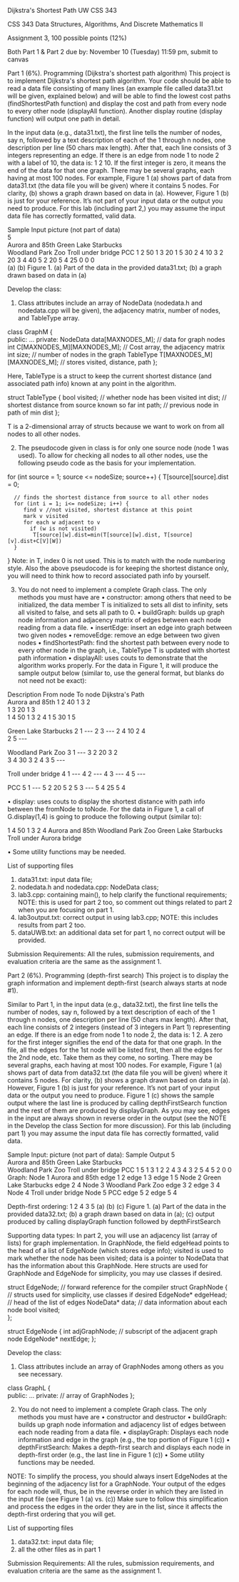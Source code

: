 Dijkstra's Shortest Path
UW CSS 343

CSS 343 Data Structures, Algorithms, And Discrete Mathematics II

Assignment 3, 100 possible points (12%)

Both Part 1 & Part 2 due by: November 10 (Tuesday) 11:59 pm, submit to canvas

Part 1 (6%). Programming (Dijkstra's shortest path algorithm)
This project is to implement Dijkstra's shortest path algorithm. Your code should be able to read a data file consisting of many lines (an example file called data31.txt will be given, explained below) and will be able to find the lowest cost paths (findShortestPath function) and display the cost and path from every node to every other node (displayAll function).  Another display routine (display function) will output one path in detail. 

In the input data (e.g., data31.txt), the first line tells the number of nodes, say n, followed by a text description of each of the 1 through n nodes, one description per line (50 chars max length).  After that, each line consists of 3 integers representing an edge. If there is an edge from node 1 to node 2 with a label of 10, the data is: 1 2 10.  If the first integer is zero, it means the end of the data for that one graph.  There may be several graphs, each having at most 100 nodes.  For example, Figure 1 (a) shows part of data from data31.txt (the data file you will be given) where it contains 5 nodes. For clarity, (b) shows a graph drawn based on data in (a). However, Figure 1 (b) is just for your reference. It’s not part of your input data or the output you need to produce. For this lab (including part 2,) you may assume the input data file has correctly formatted, valid data.

Sample Input				   picture (not part of data)	
5                    
Aurora and 85th
Green Lake Starbucks  
Woodland Park Zoo
Troll under bridge
PCC
1 2 50 
1 3 20
1 5 30
2 4 10
3 2 20 
3 4 40
5 2 20
5 4 25 
0 0  0 	 
(a)	                                 				    (b)
Figure 1. (a) Part of the data in the provided data31.txt; (b) a graph drawn based on data in (a)

Develop the class:
1. Class attributes include an array of NodeData (nodedata.h and nodedata.cpp will be given), the adjacency matrix, number of nodes, and TableType array.  

class GraphM {                            
   public:
      ...
   private:
      NodeData data[MAXNODES_M];              // data for graph nodes
      int C[MAXNODES_M][MAXNODES_M];            // Cost array, the adjacency matrix
      int size;                             // number of nodes in the graph
      TableType T[MAXNODES_M][MAXNODES_M];      // stores visited, distance, path
   };

Here, TableType is a struct to keep the current shortest distance (and associated path info) known at any point in the algorithm.

  struct TableType {
         bool visited;          // whether node has been visited
         int dist;              // shortest distance from source known so far
         int path;              // previous node in path of min dist
      };

T is a 2-dimensional array of structs because we want to work on from all nodes to all other nodes. 

2. The pseudocode given in class is for only one source node (node 1 was used).  To allow for checking all nodes to all other nodes, use the following pseudo code as the basis for your implementation. 

for (int source = 1; source <= nodeSize; source++) {
      T[source][source].dist = 0;

      // finds the shortest distance from source to all other nodes
      for (int i = 1; i<= nodeSize; i++) {
         find v //not visited, shortest distance at this point
         mark v visited  
         for each w adjacent to v
           if (w is not visited)
            T[source][w].dist=min(T[source][w].dist, T[source][v].dist+C[V][W]) 
      }
   }
Note: in T, index 0 is not used. This is to match with the node numbering style. Also the above pseudocode is for keeping the shortest distance only, you will need to think how to record associated path info by yourself.

3. You do not need to implement a complete Graph class. The only methods you must have are
•	constructor: among others that need to be initialized, the data member T is initialized to sets all dist to infinity, sets all visited to false, and sets all path to 0.
•	buildGraph: builds up graph node information and adjacency matrix of edges between each node reading from a data file.
•	insertEdge: insert an edge into graph between two given nodes
•	removeEdge: remove an edge between two given nodes
•	findShortestPath: find the shortest path between every node to every other node in the graph, i.e., TableType T is updated with shortest path information
•	displayAll: uses couts to demonstrate that the algorithm works properly. For the data in Figure 1, it will produce the sample output below (similar to, use the general format, but blanks do not need not be exact):

Description               From node  To node  Dijkstra's  Path    
Aurora and 85th
                               1       2      40          1 3 2  
                               1       3      20          1 3     
                               1       4      50          1 3 2 4
                               1       5      30          1 5 

Green Lake Starbucks
                               2       1      --- 
                               2       3      --- 
                               2       4      10          2 4  
                               2       5      ---

Woodland Park Zoo
                               3       1      --- 
                               3       2      20          3 2    
                               3       4      30          3 2 4 
                               3       5      --- 

Troll under bridge
                               4       1      --- 
                               4       2      ---
                               4       3      --- 
                               4       5      --- 

PCC
                               5       1      --- 
                               5       2      20          5 2
                               5       3      --- 
                               5       4      25          5 4
 
•	display: uses couts to display the shortest distance with path info between the fromNode to toNode.  For the data in Figure 1, a call of G.display(1,4) is going to produce the following output (similar to): 

   1       4      50          1 3 2 4
Aurora and 85th
Woodland Park Zoo
Green Lake Starbucks
Troll under Aurora bridge

•	Some utility functions may be needed.

List of supporting files 
1.	data31.txt: input data file;
2.	nodedata.h and nodedata.cpp: NodeData class;
3.	lab3.cpp: containing main(), to help clarify the functional requirements; NOTE: this is used for part 2 too, so comment out things related to part 2 when you are focusing on part 1.
4.	lab3output.txt: correct output in using lab3.cpp; NOTE: this includes results from part 2 too.
5.	dataUWB.txt: an additional data set for part 1, no correct output will be provided. 

Submission Requirements:
All the rules, submission requirements, and evaluation criteria are the same as the assignment 1.


Part 2 (6%). Programming (depth-first search)
This project is to display the graph information and implement depth-first (search always starts at node #1). 

Similar to Part 1, in the input data (e.g., data32.txt), the first line tells the number of nodes, say n, followed by a text description of each of the 1 through n nodes, one description per line (50 chars max length).  After that, each line consists of 2 integers (instead of 3 integers in Part 1) representing an edge. If there is an edge from node 1 to node 2, the data is: 1 2.  A zero for the first integer signifies the end of the data for that one graph.  In the file, all the edges for the 1st node will be listed first, then all the edges for the 2nd node, etc. Take them as they come, no sorting. There may be several graphs, each having at most 100 nodes.  For example, Figure 1 (a) shows part of data from data32.txt (the data file you will be given) where it contains 5 nodes. For clarity, (b) shows a graph drawn based on data in (a). However, Figure 1 (b) is just for your reference. It’s not part of your input data or the output you need to produce. Figure 1 (c) shows the sample output where the last line is produced by calling depthFirstSearch function and the rest of them are produced by displayGraph. As you may see, edges in the input are always shown in reverse order in the output (see the NOTE in the Develop the class Section for more discussion). For this lab (including part 1) you may assume the input data file has correctly formatted, valid data.

Sample Input:                                     picture (not part of data):		Sample Output
5                    
Aurora and 85th
Green Lake Starbucks  
Woodland Park Zoo
Troll under bridge
PCC
1 5
1 3
1 2
2 4
3 4
3 2
5 4
5 2
0 0	 
Graph:
Node 1       Aurora and 85th
  edge 1 2
  edge 1 3
  edge 1 5
Node 2       Green Lake Starbucks
  edge 2 4
Node 3       Woodland Park Zoo
  edge 3 2
  edge 3 4
Node 4       Troll under bridge
Node 5       PCC
  edge 5 2
  edge 5 4

Depth-first ordering: 1 2 4 3 5
(a)	                                          (b)			                                    (c)
Figure 1. (a) Part of the data in the provided data32.txt; (b) a graph drawn based on data in (a); (c) output produced by calling displayGraph function followed by depthFirstSearch

Supporting data types:
In part 2, you will use an adjacency list (array of lists) for graph implementation. In GraphNode, the field edgeHead points to the head of a list of EdgeNode (which stores edge info); visited is used to mark whether the node has been visited; data is a pointer to NodeData that has the information about this GraphNode. Here structs are used for GraphNode and EdgeNode for simplicity, you may use classes if desired. 

   struct EdgeNode;      // forward reference for the compiler
   struct GraphNode {    // structs used for simplicity, use classes if desired
      EdgeNode* edgeHead; // head of the list of edges
      NodeData* data;     // data information about each node
      bool visited;                
   };

   struct EdgeNode {
      int adjGraphNode;  // subscript of the adjacent graph node
      EdgeNode* nextEdge;
   };

Develop the class:
1. Class attributes include an array of GraphNodes among others as you see necessary. 

class GraphL {                            
   public:
      ...
   private:
      // array of GraphNodes
   };

2. You do not need to implement a complete Graph class. The only methods you must have are
•	constructor and destructor
•	buildGraph: builds up graph node information and adjacency list of edges between each node reading from a data file. 
•	displayGraph: Displays each node information and edge in the graph (e.g., the top portion of Figure 1 (c))
•	depthFirstSearch: Makes a depth-first search and displays each node in depth-first order (e.g., the last line in Figure 1 (c))
•	Some utility functions may be needed.

NOTE: To simplify the process, you should always insert EdgeNodes at the beginning of the adjacency list for a GraphNode.  Your output of the edges for each node will, thus, be in the reverse order in which they are listed in the input file (see Figure 1 (a) vs. (c))  Make sure to follow this simplification and process the edges in the order they are in the list, since it affects the depth-first ordering that you will get.

List of supporting files 
1.	data32.txt: input data file;
2.	all the other files as in part 1 

Submission Requirements:
All the rules, submission requirements, and evaluation criteria are the same as the assignment 1.






	

